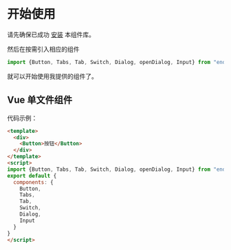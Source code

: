 # 开始使用
请先确保已成功 [安装](#/doc/install) 本组件库。

然后在按需引入相应的组件

```js
import {Button, Tabs, Tab, Switch, Dialog, openDialog, Input} from "endless-ui"
```

就可以开始使用我提供的组件了。

## Vue 单文件组件

代码示例：

```html
<template>
  <div>
    <Button>按钮</Button>
  </div>
</template>
<script>
import {Button, Tabs, Tab, Switch, Dialog, openDialog, Input} from "endless-ui"
export default {
  components: {
    Button,
    Tabs, 
    Tab,
    Switch,
    Dialog,
    Input
  }
}
</script>
```